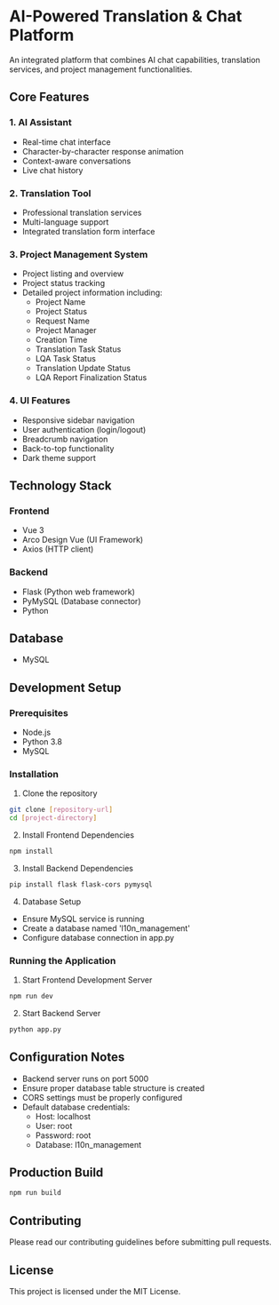 # AI-Powered Translation & Chat Platform

An integrated platform that combines AI chat capabilities, translation services, and project management functionalities.

## Core Features

### 1. AI Assistant
- Real-time chat interface
- Character-by-character response animation
- Context-aware conversations
- Live chat history

### 2. Translation Tool
- Professional translation services
- Multi-language support
- Integrated translation form interface

### 3. Project Management System
- Project listing and overview
- Project status tracking
- Detailed project information including:
  * Project Name
  * Project Status
  * Request Name
  * Project Manager
  * Creation Time
  * Translation Task Status
  * LQA Task Status
  * Translation Update Status
  * LQA Report Finalization Status

### 4. UI Features
- Responsive sidebar navigation
- User authentication (login/logout)
- Breadcrumb navigation
- Back-to-top functionality
- Dark theme support

## Technology Stack

### Frontend
- Vue 3
- Arco Design Vue (UI Framework)
- Axios (HTTP client)

### Backend
- Flask (Python web framework)
- PyMySQL (Database connector)
- Python

## Database
- MySQL

## Development Setup

### Prerequisites
- Node.js
- Python 3.8
- MySQL

### Installation

1. Clone the repository
```bash
git clone [repository-url]
cd [project-directory]
```

2. Install Frontend Dependencies
```bash
npm install
```

3. Install Backend Dependencies
```bash
pip install flask flask-cors pymysql
```

4. Database Setup
- Ensure MySQL service is running
- Create a database named 'l10n_management'
- Configure database connection in app.py

### Running the Application

1. Start Frontend Development Server
```bash
npm run dev
```

2. Start Backend Server
```bash
python app.py
```

## Configuration Notes
- Backend server runs on port 5000
- Ensure proper database table structure is created
- CORS settings must be properly configured
- Default database credentials:
  * Host: localhost
  * User: root
  * Password: root
  * Database: l10n_management

## Production Build
```bash
npm run build
```

## Contributing
Please read our contributing guidelines before submitting pull requests.

## License
This project is licensed under the MIT License.
